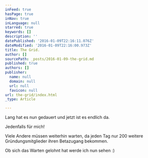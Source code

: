 ```yaml
---
inFeed: true
hasPage: true
inNav: true
inLanguage: null
starred: true
keywords: []
description: ''
datePublished: '2016-01-09T22:16:11.076Z'
dateModified: '2016-01-09T22:16:00.973Z'
title: The Grid.
author: []
sourcePath: _posts/2016-01-09-the-grid.md
published: true
authors: []
publisher:
  name: null
  domain: null
  url: null
  favicon: null
url: the-grid/index.html
_type: Article

---
```

Lang hat es nun gedauert und jetzt ist es endlich da. 

Jedenfalls für mich!

Viele Andere müssen weiterhin warten, da jeden Tag nur 200 weitere Gründungsmitglieder ihren Betazugang bekommen.

Ob sich das Warten gelohnt hat werde ich nun sehen :)
